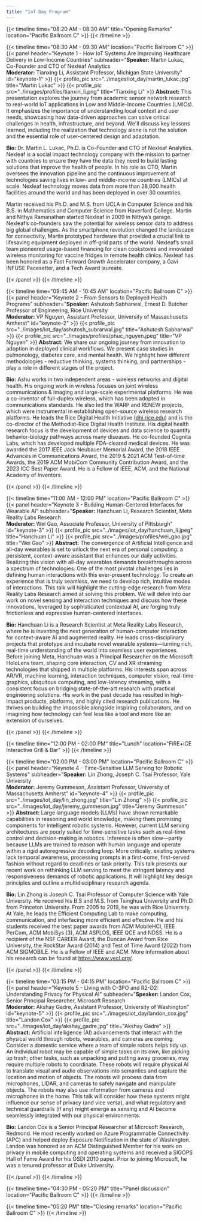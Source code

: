 ```yaml
---
title: "IoT Day Program"
---
```


{{< timeline time="08:20 AM - 08:30 AM" title="Opening Remarks" location="Pacific Ballroom C" >}}
{{< /timeline >}}

{{< timeline time="08:30 AM - 09:30 AM" location="Pacific Ballroom C" >}}
{{< panel header="Keynote 1 - How IoT Systems Are Improving Healthcare Delivery in Low-Income Countries" subheader="<b>Speaker:</b> Martin Lukac, Co-Founder and CTO of Nexleaf Analytics<br><b>Moderator:</b> Tianxing Li, Assistant Professor, Michigan State University" id="keynote-1" >}}
    {{< profile_pic src="../images/iot_day/martin_lukac.jpg" title="Martin Lukac" >}}
    {{< profile_pic src="../images/profiles/tianxin_li.png" title="Tianxing Li" >}}
    <strong>Abstract:</strong> This presentation explores the journey from academic sensor network research to real-world IoT applications in Low and Middle-Income Countries (LMICs). It emphasizes the importance of understanding local context and user needs, showcasing how data-driven approaches can solve critical challenges in health, infrastructure, and beyond. We'll discuss key lessons learned, including the realization that technology alone is not the solution and the essential role of user-centered design and adaptation.
    <p><strong>Bio:</strong> Dr. Martin L. Lukac, Ph.D. is Co-Founder and CTO of Nexleaf Analytics. Nexleaf is a social impact technology company with the mission to partner with countries to ensure they have the data they need to build lasting solutions that improve the health of people. In his role as CTO, Martin oversees the innovation pipeline and the continuous improvement of technologies saving lives in low- and middle-income countries (LMICs) at scale. Nexleaf technology moves data from more than 28,000 health facilities around the world and has been deployed in over 30 countries.</p>
    <p>Martin received his Ph.D. and M.S. from UCLA in Computer Science and his B.S. in Mathematics and Computer Science from Haverford College. Martin and Nithya Ramanathan started Nexleaf in 2009 in Nithya’s garage. Nexleaf’s co-founders saw the potential for wireless sensor data to address big global challenges. As the smartphone revolution changed the landscape for connectivity, Martin prototyped hardware that provided a crucial link to lifesaving equipment deployed in off-grid parts of the world. Nexleaf’s small team pioneered usage-based financing for clean cookstoves and innovated wireless monitoring for vaccine fridges in remote health clinics. Nexleaf has been honored as a Fast Forward Growth Accelerator company, a Gavi INFUSE Pacesetter, and a Tech Award laureate.</p>
{{< /panel >}}
{{< /timeline >}}

{{< timeline time="09:45 AM - 10:45 AM" location="Pacific Ballroom C" >}}
{{< panel header="Keynote 2 - From Sensors to Deployed Health Programs" subheader="<b>Speaker:</b> Ashutosh Sabharwal, Ernest D. Butcher Professor of Engineering, Rice University<br><b>Moderator:</b> VP Nguyen, Assistant Professor, University of Massachusetts Amherst" id="keynote-2" >}}
    {{< profile_pic src="../images/iot_day/ashutosh_subrarwal.jpg" title="Ashutosh Sabharwal" >}}
    {{< profile_pic src="../images/profiles/phuc_nguyen.jpeg" title="VP Nguyen" >}}
    <strong>Abstract:</strong> We share our ongoing journey from innovation to adoption in deployed clinical workflows. We present case studies in pulmonology, diabetes care, and mental health. We highlight how different methodologies - reductive thinking, systems thinking, and partnerships - play a role in different stages of the project.
    <p><strong>Bio:</strong> Ashu works in two independent areas - wireless networks and digital health. His ongoing work in wireless focuses on joint wireless communications & imaging and large-scale experimental platforms. He was a co-inventor of full-duplex wireless, which has been adopted in communications standards. He also led the WARP and RENEW projects, which were instrumental in establishing open-source wireless research platforms. He leads the Rice Digital Health Initiative (<a href="https://dhi.rice.edu" target="_blank">dhi.rice.edu</a>) and is the co-director of the Methodist-Rice Digital Health Institute. His digital health research focus is the development of devices and data science to quantify behavior-biology pathways across many diseases. He co-founded Cognita Labs, which has developed multiple FDA-cleared medical devices. He was awarded the 2017 IEEE Jack Neubauer Memorial Award, the 2018 IEEE Advances in Communications Award, the 2019 & 2021 ACM Test-of-time Awards, the 2019 ACM MobiCom Community Contribution Award, and the 2023 ICC Best Paper Award. He is a Fellow of IEEE, ACM, and the National Academy of Inventors.</p>
{{< /panel >}}
{{< /timeline >}}

{{< timeline time="11:00 AM - 12:00 PM" location="Pacific Ballroom C" >}}
{{< panel header="Keynote 3 - Building Human-Centered Interfaces for Wearable AI" subheader="<b>Speaker:</b> Hanchuan Li, Research Scientist, Meta Reality Labs Research<br><b>Moderator:</b> Wei Gao, Associate Professor, University of Pittsburgh" id="keynote-3" >}}
    {{< profile_pic src="../images/iot_day/hanchuan_li.jpeg" title="Hanchuan Li" >}}
    {{< profile_pic src="../images/profiles/wei_gao.jpg" title="Wei Gao" >}}
    <strong>Abstract:</strong> The convergence of Artificial Intelligence and all-day wearables is set to unlock the next era of personal computing: a persistent, context-aware assistant that enhances our daily activities. Realizing this vision with all-day wearables demands breakthroughs across a spectrum of technologies. One of the most pivotal challenges lies in defining human interactions with this ever-present technology. To create an experience that is truly seamless, we need to develop rich, intuitive modes of interactions. This talk will highlight the cutting-edge research from Meta Reality Labs Research aimed at solving this problem. We will delve into our work on novel sensing and interaction techniques and discuss how these innovations, leveraged by sophisticated contextual AI, are forging truly frictionless and expressive human-centered interfaces.
    <p><strong>Bio:</strong> Hanchuan Li is a Research Scientist at Meta Reality Labs Research, where he is inventing the next generation of human-computer interaction for context-aware AI and augmented reality. He leads cross-disciplinary projects that prototype and incubate novel wearable systems—turning rich, real-time understanding of the world into seamless user experiences. Before joining Meta, Hanchuan was a Principal Researcher on the Microsoft HoloLens team, shaping core interaction, CV and XR streaming technologies that shipped in multiple platforms. His interests span across AR/VR, machine learning, interaction techniques, computer vision, real-time graphics, ubiquitous computing, and low-latency streaming, with a consistent focus on bridging state-of-the-art research with practical engineering solutions. His work in the past decade has resulted in high-impact products, platforms, and highly cited research publications. He thrives on building the impossible alongside inspiring collaborators, and on imagining how technology can feel less like a tool and more like an extension of ourselves.</p>
{{< /panel >}}
{{< /timeline >}}

{{< timeline time="12:00 PM - 02:00 PM" title="Lunch" location="FiRE+iCE Interactive Grill & Bar" >}}
{{< /timeline >}}

{{< timeline time="02:00 PM - 03:00 PM" location="Pacific Ballroom C" >}}
{{< panel header="Keynote 4 - Time-Sensitive LLM Serving for Robotic Systems" subheader="<b>Speaker:</b> Lin Zhong, Joseph C. Tsai Professor, Yale University<br><b>Moderator:</b> Jeremy Gummeson, Assistant Professor, University of Massachusetts Amherst" id="keynote-4" >}}
    {{< profile_pic src="../images/iot_day/lin_zhong.jpg" title="Lin Zhong" >}}
    {{< profile_pic src="../images/iot_day/jeremy_gummeson.jpg" title="Jeremy Gummeson" >}}
    <strong>Abstract:</strong> Large language models (LLMs) have shown remarkable capabilities in reasoning and world knowledge, making them promising components for intelligent robotic systems. However, current LLM serving architectures are poorly suited for time-sensitive tasks such as real-time control and decision-making in robotics. Inference is often slow—partly because LLMs are trained to reason with human language and operate within a rigid autoregressive decoding loop. More critically, existing systems lack temporal awareness, processing prompts in a first-come, first-served fashion without regard to deadlines or task priority. This talk presents our recent work on rethinking LLM serving to meet the stringent latency and responsiveness demands of robotic applications. It will highlight key design principles and outline a multidisciplinary research agenda.
    <p><strong>Bio:</strong> Lin Zhong is Joseph C. Tsai Professor of Computer Science with Yale University. He received his B.S and M.S. from Tsinghua University and Ph.D. from Princeton University. From 2005 to 2019, he was with Rice University. At Yale, he leads the Efficient Computing Lab to make computing, communication, and interfacing more efficient and effective. He and his students received the best paper awards from ACM MobileHCI, IEEE PerCom, ACM MobiSys (3), ACM ASPLOS, IEEE QCE and NDSS. He is a recipient of the NSF CAREER Award, the Duncan Award from Rice University, the RockStar Award (2014) and Test of Time Award (2022) from ACM SIGMOBILE. He is a Fellow of IEEE and ACM. More information about his research can be found at <a href="https://www.yecl.org/" target="_blank">https://www.yecl.org/</a>.</p>
{{< /panel >}}
{{< /timeline >}}

{{< timeline time="03:15 PM - 04:15 PM" location="Pacific Ballroom C" >}}
{{< panel header="Keynote 5 - Living with C-3PO and R2-D2: Understanding Privacy for Physical AI" subheader="<b>Speaker:</b> Landon Cox, Senior Principal Researcher, Microsoft Research<br><b>Moderator:</b> Akshay Gadre, Assistant Professor, University of Washington" id="keynote-5" >}}
    {{< profile_pic src="../images/iot_day/landon_cox.jpg" title="Landon Cox" >}}
    {{< profile_pic src="../images/iot_day/akshay_gadre.jpg" title="Akshay Gadre" >}}
    <strong>Abstract:</strong> Artificial intelligence (AI) advancements that interact with the physical world through robots, wearables, and cameras are coming. Consider a domestic service where a team of simple robots helps tidy up. An individual robot may be capable of simple tasks on its own, like picking up trash; other tasks, such as unpacking and putting away groceries, may require multiple robots to coordinate. These robots will require physical AI to translate visual and audio observations into semantics and capture the location and motion of objects. The robots will process data from microphones, LIDAR, and cameras to safely navigate and manipulate objects. The robots may also use information from cameras and microphones in the home. This talk will consider how these systems might influence our sense of privacy (and vice versa), and what regulatory and technical guardrails (if any) might emerge as sensing and AI become seamlessly integrated with our physical environments.
    <p><strong>Bio:</strong> Landon Cox is a Senior Principal Researcher at Microsoft Research, Redmond. He most recently worked on Azure Programmable Connectivity (APC) and helped deploy Exposure Notification in the state of Washington. Landon was honored as an ACM Distinguished Member for his work on privacy in mobile computing and operating systems and received a SIGOPS Hall of Fame Award for his OSDI 2010 paper. Prior to joining Microsoft, he was a tenured professor at Duke University.</p>
{{< /panel >}}
{{< /timeline >}}

{{< timeline time="04:30 PM - 05:20 PM" title="Panel discussion" location="Pacific Ballroom C" >}}
{{< /timeline >}}

{{< timeline time="05:20 PM" title="Closing remarks" location="Pacific Ballroom C" >}}
{{< /timeline >}}
